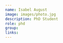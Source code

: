 ```yaml
---
name: Isabel August
image: images/photo.jpg
description: PhD Student
role: phd
group: 
links:
---
```



